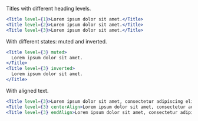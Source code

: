 Titles with different heading levels.

```jsx
<Title level={1}>Lorem ipsum dolor sit amet.</Title>
<Title level={2}>Lorem ipsum dolor sit amet.</Title>
<Title level={3}>Lorem ipsum dolor sit amet.</Title>
```

With different states: muted and inverted.

```jsx
<Title level={3} muted>
  Lorem ipsum dolor sit amet.
</Title>
<Title level={3} inverted>
  Lorem ipsum dolor sit amet.
</Title>
```

With aligned text.

```jsx
<Title level={3}>Lorem ipsum dolor sit amet, consectetur adipiscing elit.</Title>
<Title level={3} centerAlign>Lorem ipsum dolor sit amet, consectetur adipiscing elit.</Title>
<Title level={3} endAlign>Lorem ipsum dolor sit amet, consectetur adipiscing elit.</Title>
```
